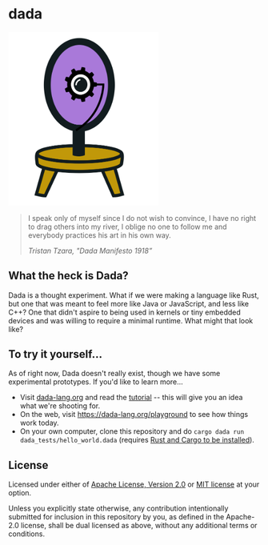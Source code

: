 # dada


<img src="https://raw.githubusercontent.com/dada-lang/dada-artwork/main/dada.svg" width="300" alt="Tzara"></img>

> I speak only of myself since I do not wish to convince, I have no right to drag others into my river, I oblige no one to follow me and everybody practices his art in his own way.
>
> *Tristan Tzara, "Dada Manifesto 1918”*

## What the heck is Dada?

Dada is a thought experiment. What if we were making a language like Rust, but one that was meant to feel more like Java or JavaScript, and less like C++? One that didn't aspire to being used in kernels or tiny embedded devices and was willing to require a minimal runtime. What might that look like?

## To try it yourself...

As of right now, Dada doesn't really exist, though we have some experimental prototypes. If you'd like to learn more...

* Visit [dada-lang.org](https://dada-lang.org) and read the [tutorial](https://dada-lang.org/dyn_tutorial.html) -- this will give you an idea what we're shooting for.
* On the web, visit https://dada-lang.org/playground to see how things work today.
* On your own computer, clone this repository and do `cargo dada run dada_tests/hello_world.dada` (requires [Rust and Cargo to be installed](https://doc.rust-lang.org/cargo/getting-started/installation.html)).

## License

Licensed under either of [Apache License, Version 2.0][apache] or [MIT license][mit] at your option.

Unless you explicitly state otherwise, any contribution intentionally submitted for inclusion in this repository by you, as defined in the Apache-2.0 license, shall be dual licensed as above, without any additional terms or conditions.

[apache]: LICENSE-APACHE
[mit]: LICENSE-MIT
